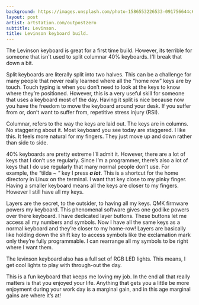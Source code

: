 ```yaml
---
background: https://images.unsplash.com/photo-1586553226533-091756644c6a?ixlib=rb-1.2.1&ixid=eyJhcHBfaWQiOjEyMDd9&auto=format&fit=crop&w=1275&q=80 
layout: post
artist: artstation.com/outpostzero
subtitle: Levinson.
title: Levinson keyboard build.
---
```

The Levinson keyboard is great for a first time build. However, its terrible for someone that isn't used to split columnar 40% keyboards. I'll break that down a bit. 

Split keyboards are literally split into two halves. This can be a challenge for many people that never really learned where all the “home row” keys are by touch. Touch typing is when you don’t need to look at the keys to know where they’re positioned. However, this is a very useful skill for someone that uses a keyboard most of the day. Having it split is nice because now you have the freedom to move the keyboard around your desk. If you suffer from or, don’t want to suffer from, repetitive stress injury (RSI). 

Columnar, refers to the way the keys are laid out. The keys are in columns. No staggering about it. Most keyboard you see today are staggered. I like this. It feels more natural for my fingers. They just move up and down rather than side to side.

40% keyboards are pretty extreme I’ll admit it. However, there are a lot of keys that I don’t use regularly. Since I’m a programmer, there’s also a lot of keys that I do use regularly that many normal people don’t use. For example, the “tilda ~ “ key I press ***a lot***. This is a shortcut for the home directory in Linux on the terminal. I want that key close to my pinky finger. Having a smaller keyboard means all the keys are closer to my fingers. However I still have all my keys.

Layers are the secret, to the outsider, to having all my keys. QMK firmware powers my keyboard. This phenomenal software gives one godlike powers over there keyboard. I have dedicated layer buttons. These buttons let me access all my numbers and symbols. Now I have all the same keys as a normal keyboard and they’re closer to my home-row! Layers are basically like holding down the shift key to access symbols like the exclamation mark only they’re fully programmable. I can rearrange all my symbols to be right where I want them. 

The levinson keyboard also has a full set of RGB LED lights. This means, I get cool lights to play with through-out the day. 

This is a fun keyboard that keeps me loving my job. In the end all that really matters is that you enjoyed your life. Anything that gets you a little be more enjoyment during your work day is a marginal gain, and in this age marginal gains are where it’s at!
